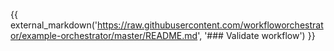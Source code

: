 {{ external_markdown('https://raw.githubusercontent.com/workfloworchestrator/example-orchestrator/master/README.md',
'### Validate workflow') }}
